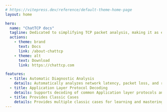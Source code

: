 ```yaml
---
# https://vitepress.dev/reference/default-theme-home-page
layout: home

hero:
  name: "ChatTCP docs"
  tagline: Dedicated to simplifying TCP packet analysis, making it as easy as reading a chat record.
  actions:
    - theme: brand
      text: Docs
      link: /about-chattcp
    - theme: alt
      text: Download
      link: https://chattcp.com

features:
  - title: Automatic Diagnostic Analysis
    details: Automatically analyzes network latency, packet loss, and retransmission situations
  - title: Application Layer Protocol Decoding
    details: Supports decoding of common Application layer protocols and maps them to data structure displays
  - title: Provides Classic Cases
    details: Provides multiple classic cases for learning and mastering TCP protocols as well as application layer protocols
---
```


